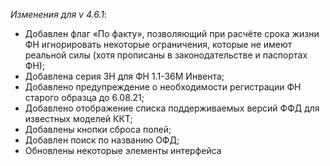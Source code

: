 _Изменения для v 4.6.1_:
- Добавлен флаг «По факту», позволяющий при расчёте срока жизни ФН игнорировать некоторые ограничения, которые не имеют реальной силы (хотя прописаны в законодательстве и паспортах ФН);
- Добавлена серия ЗН для ФН 1.1-36М Инвента;
- Добавлено предупреждение о необходимости регистрации ФН старого образца до 6.08.21;
- Добавлено отображение списка поддерживаемых версий ФФД для известных моделей ККТ;
- Добавлены кнопки сброса полей;
- Добавлен поиск по названию ОФД;
- Обновлены некоторые элементы интерфейса
